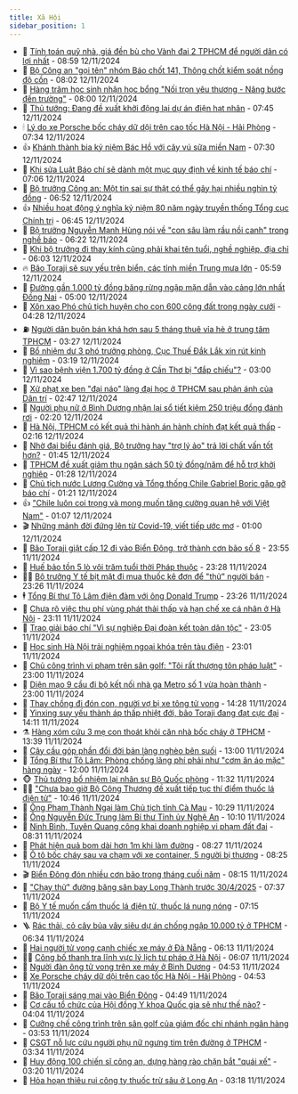 ```yaml
---
title: Xã Hội
sidebar_position: 1
---
```


<!-- dantri-xa-hoi:START -->
- 🫣 [Tính toán quỹ nhà, giá đền bù cho Vành đai 2 TPHCM để người dân có lợi nhất](https://dantri.com.vn/xa-hoi/tinh-toan-quy-nha-gia-den-bu-cho-vanh-dai-2-tphcm-de-nguoi-dan-co-loi-nhat-20241112120728882.htm) - 08:59 12/11/2024
- 💼 [Bộ Công an &quot;gọi tên&quot; nhóm Báo chốt 141, Thông chốt kiểm soát nồng độ cồn](https://dantri.com.vn/xa-hoi/bo-cong-an-goi-ten-nhom-bao-chot-141-thong-chot-kiem-soat-nong-do-con-20241112145311073.htm) - 08:02 12/11/2024
- 🎊 [Hàng trăm học sinh nhận học bổng &quot;Nối trọn yêu thương - Nâng bước đến trường&quot;](https://dantri.com.vn/xa-hoi/hang-tram-hoc-sinh-nhan-hoc-bong-noi-tron-yeu-thuong-nang-buoc-den-truong-20241112144024179.htm) - 08:00 12/11/2024
- 🙉 [Thủ tướng: Đang đề xuất khởi động lại dự án điện hạt nhân](https://dantri.com.vn/xa-hoi/thu-tuong-dang-de-xuat-khoi-dong-lai-du-an-dien-hat-nhan-20241111224505617.htm) - 07:45 12/11/2024
- 🕯 [Lý do xe Porsche bốc cháy dữ dội trên cao tốc Hà Nội - Hải Phòng](https://dantri.com.vn/xa-hoi/ly-do-xe-porsche-boc-chay-du-doi-tren-cao-toc-ha-noi-hai-phong-20241112142621133.htm) - 07:34 12/11/2024
- 👍 [Khánh thành bia kỷ niệm Bác Hồ với cây vú sữa miền Nam](https://dantri.com.vn/xa-hoi/khanh-thanh-bia-ky-niem-bac-ho-voi-cay-vu-sua-mien-nam-20241112124413596.htm) - 07:30 12/11/2024
- 🤖 [Khi sửa Luật Báo chí sẽ dành một mục quy định về kinh tế báo chí](https://dantri.com.vn/xa-hoi/khi-sua-luat-bao-chi-se-danh-mot-muc-quy-dinh-ve-kinh-te-bao-chi-20241112132858093.htm) - 07:06 12/11/2024
- 🙉 [Bộ trưởng Công an: Một tin sai sự thật có thể gây hại nhiều nghìn tỷ đồng](https://dantri.com.vn/xa-hoi/bo-truong-cong-an-mot-tin-sai-su-that-co-the-gay-hai-nhieu-nghin-ty-dong-20241112134450445.htm) - 06:52 12/11/2024
- 👍 [Nhiều hoạt động ý nghĩa kỷ niệm 80 năm ngày truyền thống Tổng cục Chính trị](https://dantri.com.vn/xa-hoi/nhieu-hoat-dong-y-nghia-ky-niem-80-nam-ngay-truyen-thong-tong-cuc-chinh-tri-20241112133309994.htm) - 06:45 12/11/2024
- 🗽 [Bộ trưởng Nguyễn Mạnh Hùng nói về &quot;con sâu làm rầu nồi canh&quot; trong nghề báo](https://dantri.com.vn/xa-hoi/bo-truong-nguyen-manh-hung-noi-ve-con-sau-lam-rau-noi-canh-trong-nghe-bao-20241112121033561.htm) - 06:22 12/11/2024
- 🗽 [Khi bộ trưởng đi thay kính cũng phải khai tên tuổi, nghề nghiệp, địa chỉ](https://dantri.com.vn/xa-hoi/khi-bo-truong-di-thay-kinh-cung-phai-khai-ten-tuoi-nghe-nghiep-dia-chi-20241112122148763.htm) - 06:03 12/11/2024
- 🔥 [Bão Toraji sẽ suy yếu trên biển, các tỉnh miền Trung mưa lớn](https://dantri.com.vn/xa-hoi/bao-toraji-se-suy-yeu-tren-bien-cac-tinh-mien-trung-mua-lon-20241112124444358.htm) - 05:59 12/11/2024
- 🦒 [Đường gần 1.000 tỷ đồng băng rừng ngập mặn dẫn vào cảng lớn nhất Đồng Nai](https://dantri.com.vn/xa-hoi/duong-gan-1000-ty-dong-bang-rung-ngap-man-dan-vao-cang-lon-nhat-dong-nai-20241110192427462.htm) - 05:00 12/11/2024
- 🧐 [Xôn xao Phó chủ tịch huyện cho con 600 công đất trong ngày cưới](https://dantri.com.vn/xa-hoi/xon-xao-pho-chu-tich-huyen-cho-con-600-cong-dat-trong-ngay-cuoi-20241112111548978.htm) - 04:28 12/11/2024
- ⛽️ [Người dân buôn bán khá hơn sau 5 tháng thuê vỉa hè ở trung tâm TPHCM](https://dantri.com.vn/xa-hoi/nguoi-dan-buon-ban-kha-hon-sau-5-thang-thue-via-he-o-trung-tam-tphcm-20241111214321879.htm) - 03:27 12/11/2024
- 🚀 [Bổ nhiệm dư 3 phó trưởng phòng, Cục Thuế Đắk Lắk xin rút kinh nghiệm](https://dantri.com.vn/xa-hoi/bo-nhiem-du-3-pho-truong-phong-cuc-thue-dak-lak-xin-rut-kinh-nghiem-20241112092734061.htm) - 03:19 12/11/2024
- 🦒 [Vì sao bệnh viện 1.700 tỷ đồng ở Cần Thơ bị &quot;đắp chiếu&quot;?](https://dantri.com.vn/xa-hoi/vi-sao-benh-vien-1700-ty-dong-o-can-tho-bi-dap-chieu-20241111171916785.htm) - 03:00 12/11/2024
- 🦅 [Xử phạt xe ben &quot;đại náo&quot; làng đại học ở TPHCM sau phản ánh của Dân trí](https://dantri.com.vn/xa-hoi/xu-phat-xe-ben-dai-nao-lang-dai-hoc-o-tphcm-sau-phan-anh-cua-dan-tri-20241112093729254.htm) - 02:47 12/11/2024
- 🚀 [Người phụ nữ ở Bình Dương nhận lại sổ tiết kiệm 250 triệu đồng đánh rơi](https://dantri.com.vn/xa-hoi/nguoi-phu-nu-o-binh-duong-nhan-lai-so-tiet-kiem-250-trieu-dong-danh-roi-20241112082326461.htm) - 02:20 12/11/2024
- 🦅 [Hà Nội, TPHCM có kết quả thi hành án hành chính đạt kết quả thấp](https://dantri.com.vn/xa-hoi/ha-noi-tphcm-co-ket-qua-thi-hanh-an-hanh-chinh-dat-ket-qua-thap-20241112090838257.htm) - 02:16 12/11/2024
- 🤠 [Nhờ đại biểu đánh giá, Bộ trưởng hay &quot;trợ lý ảo&quot; trả lời chất vấn tốt hơn?](https://dantri.com.vn/xa-hoi/nho-dai-bieu-danh-gia-bo-truong-hay-tro-ly-ao-tra-loi-chat-van-tot-hon-20241111091218031.htm) - 01:45 12/11/2024
- 💄 [TPHCM đề xuất giảm thu ngân sách 50 tỷ đồng/năm để hỗ trợ khởi nghiệp](https://dantri.com.vn/xa-hoi/tphcm-de-xuat-giam-thu-ngan-sach-50-ty-dongnam-de-ho-tro-khoi-nghiep-20241111110854406.htm) - 01:28 12/11/2024
- 🥷 [Chủ tịch nước Lương Cường và Tổng thống Chile Gabriel Boric gặp gỡ báo chí](https://dantri.com.vn/xa-hoi/chu-tich-nuoc-luong-cuong-va-tong-thong-chile-gabriel-boric-gap-go-bao-chi-20241112082031434.htm) - 01:21 12/11/2024
- 👍 [&quot;Chile luôn coi trọng và mong muốn tăng cường quan hệ với Việt Nam&quot;](https://dantri.com.vn/xa-hoi/chile-luon-coi-trong-va-mong-muon-tang-cuong-quan-he-voi-viet-nam-20241112080648164.htm) - 01:07 12/11/2024
- 🎬 [Những mảnh đời đứng lên từ Covid-19, viết tiếp ước mơ](https://dantri.com.vn/xa-hoi/nhung-manh-doi-dung-len-tu-covid-19-viet-tiep-uoc-mo-20241111222624355.htm) - 01:00 12/11/2024
- 🦒 [Bão Toraji giật cấp 12 đi vào Biển Đông, trở thành cơn bão số 8](https://dantri.com.vn/xa-hoi/bao-toraji-giat-cap-12-di-vao-bien-dong-tro-thanh-con-bao-so-8-20241112063908118.htm) - 23:55 11/11/2024
- 🌊 [Huế bảo tồn 5 lò vôi trăm tuổi thời Pháp thuộc](https://dantri.com.vn/xa-hoi/hue-bao-ton-5-lo-voi-tram-tuoi-thoi-phap-thuoc-20241111171953055.htm) - 23:28 11/11/2024
- 🧑‍💻 [Bộ trưởng Y tế bịt mặt đi mua thuốc kê đơn để &quot;thử&quot; người bán](https://dantri.com.vn/xa-hoi/bo-truong-y-te-bit-mat-di-mua-thuoc-ke-don-de-thu-nguoi-ban-20241111222651943.htm) - 23:26 11/11/2024
- 🕴 [Tổng Bí thư Tô Lâm điện đàm với ông Donald Trump](https://dantri.com.vn/xa-hoi/tong-bi-thu-to-lam-dien-dam-voi-ong-donald-trump-20241112062154049.htm) - 23:26 11/11/2024
- 🤔 [Chưa rõ việc thu phí vùng phát thải thấp và hạn chế xe cá nhân ở Hà Nội](https://dantri.com.vn/xa-hoi/chua-ro-viec-thu-phi-vung-phat-thai-thap-va-han-che-xe-ca-nhan-o-ha-noi-20241111095952022.htm) - 23:11 11/11/2024
- 💄 [Trao giải báo chí &quot;Vì sự nghiệp Đại đoàn kết toàn dân tộc&quot;](https://dantri.com.vn/xa-hoi/trao-giai-bao-chi-vi-su-nghiep-dai-doan-ket-toan-dan-toc-20241111225537120.htm) - 23:05 11/11/2024
- 🧠 [Học sinh Hà Nội trải nghiệm ngoại khóa trên tàu điện](https://dantri.com.vn/xa-hoi/hoc-sinh-ha-noi-trai-nghiem-ngoai-khoa-tren-tau-dien-20241111230028516.htm) - 23:01 11/11/2024
- 🦣 [Chủ công trình vi phạm trên sân golf: &quot;Tôi rất thượng tôn pháp luật&quot;](https://dantri.com.vn/xa-hoi/chu-cong-trinh-vi-pham-tren-san-golf-toi-rat-thuong-ton-phap-luat-20241111205144314.htm) - 23:00 11/11/2024
- 💫 [Diện mạo 9 cầu đi bộ kết nối nhà ga Metro số 1 vừa hoàn thành](https://dantri.com.vn/xa-hoi/dien-mao-9-cau-di-bo-ket-noi-nha-ga-metro-so-1-vua-hoan-thanh-20241108234126461.htm) - 23:00 11/11/2024
- 🚀 [Thay chồng đi đón con, người vợ bị xe tông tử vong](https://dantri.com.vn/xa-hoi/thay-chong-di-don-con-nguoi-vo-bi-xe-tong-tu-vong-20241111210811482.htm) - 14:28 11/11/2024
- 🤔 [Yinxing suy yếu thành áp thấp nhiệt đới, bão Toraji đang đạt cực đại](https://dantri.com.vn/xa-hoi/yinxing-suy-yeu-thanh-ap-thap-nhiet-doi-bao-toraji-dang-dat-cuc-dai-20241111210103169.htm) - 14:11 11/11/2024
- ⚗️ [Hàng xóm cứu 3 mẹ con thoát khỏi căn nhà bốc cháy ở TPHCM](https://dantri.com.vn/xa-hoi/hang-xom-cuu-3-me-con-thoat-khoi-can-nha-boc-chay-o-tphcm-20241111201328323.htm) - 13:39 11/11/2024
- 🫶 [Cây cầu góp phần đổi đời bản làng nghèo bên suối](https://dantri.com.vn/xa-hoi/cay-cau-gop-phan-doi-doi-ban-lang-ngheo-ben-suoi-20241111194618718.htm) - 13:00 11/11/2024
- 🌮 [Tổng Bí thư Tô Lâm: Phòng chống lãng phí phải như &quot;cơm ăn áo mặc&quot; hàng ngày](https://dantri.com.vn/xa-hoi/tong-bi-thu-to-lam-phong-chong-lang-phi-phai-nhu-com-an-ao-mac-hang-ngay-20241111120012196.htm) - 12:00 11/11/2024
- 🐵 [Thủ tướng bổ nhiệm lại nhân sự Bộ Quốc phòng](https://dantri.com.vn/xa-hoi/thu-tuong-bo-nhiem-lai-nhan-su-bo-quoc-phong-20241111181352227.htm) - 11:32 11/11/2024
- 🧑‍🏫 [&quot;Chưa bao giờ Bộ Công Thương đề xuất tiếp tục thí điểm thuốc lá điện tử&quot;](https://dantri.com.vn/xa-hoi/chua-bao-gio-bo-cong-thuong-de-xuat-tiep-tuc-thi-diem-thuoc-la-dien-tu-20241111174042486.htm) - 10:46 11/11/2024
- 💫 [Ông Phạm Thành Ngại làm Chủ tịch tỉnh Cà Mau](https://dantri.com.vn/xa-hoi/ong-pham-thanh-ngai-lam-chu-tich-tinh-ca-mau-20241111160143722.htm) - 10:29 11/11/2024
- 🦩 [Ông Nguyễn Đức Trung làm Bí thư Tỉnh ủy Nghệ An](https://dantri.com.vn/xa-hoi/ong-nguyen-duc-trung-lam-bi-thu-tinh-uy-nghe-an-20241111165552002.htm) - 10:10 11/11/2024
- 🦄 [Ninh Bình, Tuyên Quang công khai doanh nghiệp vi phạm đất đai](https://dantri.com.vn/xa-hoi/ninh-binh-tuyen-quang-cong-khai-doanh-nghiep-vi-pham-dat-dai-20241111151248344.htm) - 08:31 11/11/2024
- 💂 [Phát hiện quả bom dài hơn 1m khi làm đường](https://dantri.com.vn/xa-hoi/phat-hien-qua-bom-dai-hon-1m-khi-lam-duong-20241111144713701.htm) - 08:27 11/11/2024
- 💄 [Ô tô bốc cháy sau va chạm với xe container, 5 người bị thương](https://dantri.com.vn/xa-hoi/o-to-boc-chay-sau-va-cham-voi-xe-container-5-nguoi-bi-thuong-20241111151758043.htm) - 08:25 11/11/2024
- 🎬 [Biển Đông đón nhiều cơn bão trong tháng cuối năm](https://dantri.com.vn/xa-hoi/bien-dong-don-nhieu-con-bao-trong-thang-cuoi-nam-20241111150021986.htm) - 08:15 11/11/2024
- 👀 [&quot;Chạy thử&quot; đường băng sân bay Long Thành trước 30/4/2025](https://dantri.com.vn/xa-hoi/chay-thu-duong-bang-san-bay-long-thanh-truoc-3042025-20241111143020277.htm) - 07:37 11/11/2024
- 💃 [Bộ Y tế muốn cấm thuốc lá điện tử, thuốc lá nung nóng](https://dantri.com.vn/xa-hoi/bo-y-te-muon-cam-thuoc-la-dien-tu-thuoc-la-nung-nong-20241111085632239.htm) - 07:15 11/11/2024
- 🪜 [Rác thải, cỏ cây bủa vây siêu dự án chống ngập 10.000 tỷ ở TPHCM](https://dantri.com.vn/xa-hoi/rac-thai-co-cay-bua-vay-sieu-du-an-chong-ngap-10000-ty-o-tphcm-20241110190238011.htm) - 06:34 11/11/2024
- 📝 [Hai người tử vong cạnh chiếc xe máy  ở Đà Nẵng](https://dantri.com.vn/xa-hoi/hai-nguoi-tu-vong-canh-chiec-xe-may-o-da-nang-20241111122815828.htm) - 06:13 11/11/2024
- 🧑‍💻 [Công bố thanh tra lĩnh vực lý lịch tư pháp ở Hà Nội](https://dantri.com.vn/xa-hoi/cong-bo-thanh-tra-linh-vuc-ly-lich-tu-phap-o-ha-noi-20241111115915408.htm) - 06:07 11/11/2024
- 👺 [Người đàn ông tử vong trên xe máy ở Bình Dương](https://dantri.com.vn/xa-hoi/nguoi-dan-ong-tu-vong-tren-xe-may-o-binh-duong-20241111114018233.htm) - 04:53 11/11/2024
- 🌮 [Xe Porsche cháy dữ dội trên cao tốc Hà Nội - Hải Phòng](https://dantri.com.vn/xa-hoi/xe-porsche-chay-du-doi-tren-cao-toc-ha-noi-hai-phong-20241111114442388.htm) - 04:53 11/11/2024
- 🤭 [Bão Toraji sáng mai vào Biển Đông](https://dantri.com.vn/xa-hoi/bao-toraji-sang-mai-vao-bien-dong-20241111113930328.htm) - 04:49 11/11/2024
- 💪 [Cơ cấu tổ chức của Hội đồng Y khoa Quốc gia sẽ như thế nào?](https://dantri.com.vn/xa-hoi/co-cau-to-chuc-cua-hoi-dong-y-khoa-quoc-gia-se-nhu-the-nao-20241111104105354.htm) - 04:04 11/11/2024
- 🧰 [Cưỡng chế công trình trên sân golf của giám đốc chi nhánh ngân hàng](https://dantri.com.vn/xa-hoi/cuong-che-cong-trinh-tren-san-golf-cua-giam-doc-chi-nhanh-ngan-hang-20241111102057161.htm) - 03:53 11/11/2024
- 🤡 [CSGT nỗ lực cứu người phụ nữ ngưng tim trên đường ở TPHCM](https://dantri.com.vn/xa-hoi/csgt-no-luc-cuu-nguoi-phu-nu-ngung-tim-tren-duong-o-tphcm-20241111100427192.htm) - 03:34 11/11/2024
- 🦆 [Huy động 100 chiến sĩ công an, dựng hàng rào chặn bắt &quot;quái xế&quot;](https://dantri.com.vn/xa-hoi/huy-dong-100-chien-si-cong-an-dung-hang-rao-chan-bat-quai-xe-20241111095600472.htm) - 03:20 11/11/2024
- 🦍 [Hỏa hoạn thiêu rụi công ty thuốc trừ sâu ở Long An](https://dantri.com.vn/xa-hoi/hoa-hoan-thieu-rui-cong-ty-thuoc-tru-sau-o-long-an-20241005092058410.htm) - 03:18 11/11/2024<!-- dantri-xa-hoi:END -->
